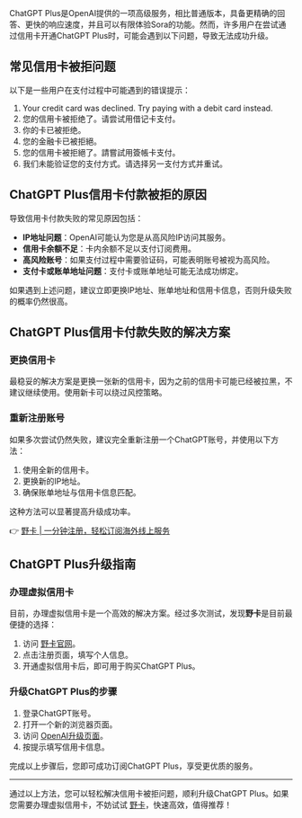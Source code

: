 ChatGPT Plus是OpenAI提供的一项高级服务，相比普通版本，具备更精确的回答、更快的响应速度，并且可以有限体验Sora的功能。然而，许多用户在尝试通过信用卡开通ChatGPT Plus时，可能会遇到以下问题，导致无法成功升级。

## 常见信用卡被拒问题

以下是一些用户在支付过程中可能遇到的错误提示：

1. Your credit card was declined. Try paying with a debit card instead.
2. 您的信用卡被拒绝了。请尝试用借记卡支付。
3. 你的卡已被拒绝。
4. 您的金融卡已被拒絕。
5. 您的信用卡被拒絕了。請嘗試用簽帳卡支付。
6. 我们未能验证您的支付方式。请选择另一支付方式并重试。

## ChatGPT Plus信用卡付款被拒的原因

导致信用卡付款失败的常见原因包括：

- **IP地址问题**：OpenAI可能认为您是从高风险IP访问其服务。
- **信用卡余额不足**：卡内余额不足以支付订阅费用。
- **高风险账号**：如果支付过程中需要验证码，可能表明账号被视为高风险。
- **支付卡或账单地址问题**：支付卡或账单地址可能无法成功绑定。

如果遇到上述问题，建议立即更换IP地址、账单地址和信用卡信息，否则升级失败的概率仍然很高。

## ChatGPT Plus信用卡付款失败的解决方案

### 更换信用卡

最稳妥的解决方案是更换一张新的信用卡，因为之前的信用卡可能已经被拉黑，不建议继续使用。使用新卡可以绕过风控策略。

### 重新注册账号

如果多次尝试仍然失败，建议完全重新注册一个ChatGPT账号，并使用以下方法：

1. 使用全新的信用卡。
2. 更换新的IP地址。
3. 确保账单地址与信用卡信息匹配。

这种方法可以显著提高升级成功率。

👉 [野卡 | 一分钟注册，轻松订阅海外线上服务](https://bit.ly/bewildcard)

## ChatGPT Plus升级指南

### 办理虚拟信用卡

目前，办理虚拟信用卡是一个高效的解决方案。经过多次测试，发现**野卡**是目前最便捷的选择：

1. 访问 [野卡官网](https://bit.ly/bewildcard)。
2. 点击注册页面，填写个人信息。
3. 开通虚拟信用卡后，即可用于购买ChatGPT Plus。

### 升级ChatGPT Plus的步骤

1. 登录ChatGPT账号。
2. 打开一个新的浏览器页面。
3. 访问 [OpenAI升级页面](https://chat.openai.com/invite/accepted)。
4. 按提示填写信用卡信息。

完成以上步骤后，您即可成功订阅ChatGPT Plus，享受更优质的服务。

---

通过以上方法，您可以轻松解决信用卡被拒问题，顺利升级ChatGPT Plus。如果您需要办理虚拟信用卡，不妨试试 [野卡](https://bit.ly/bewildcard)，快速高效，值得推荐！